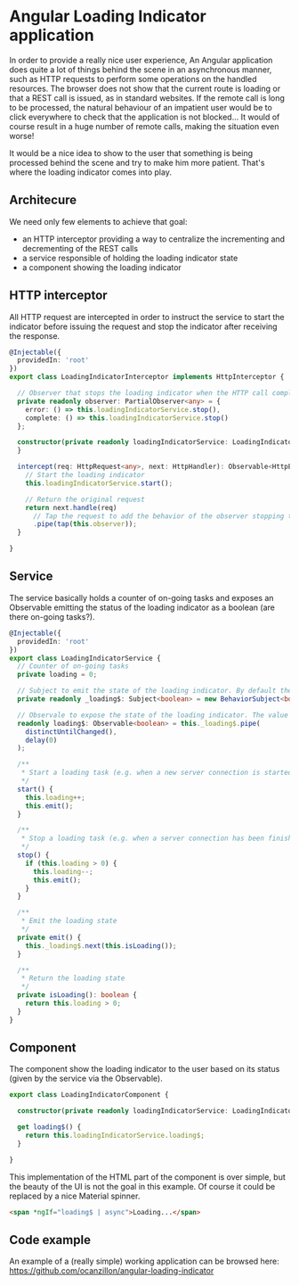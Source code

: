 # Angular Loading Indicator application

In order to provide a really nice user experience, An Angular application does quite a lot of things behind the scene in an asynchronous manner, such as HTTP requests to perform some operations on the handled resources. The browser does not show that the current route is loading or that a REST call is issued, as in standard websites. If the remote call is long to be processed, the natural behaviour of an impatient user would be to click everywhere to check that the application is not blocked... It would of course result in a huge number of remote calls, making the situation even worse!

It would be a nice idea to show to the user that something is being processed behind the scene and try to make him more patient. That's where the loading indicator comes into play.

## Architecure

We need only few elements to achieve that goal:

- an HTTP interceptor providing a way to centralize the incrementing and decrementing of the REST calls
- a service responsible of holding the loading indicator state
- a component showing the loading indicator

## HTTP interceptor

All HTTP request are intercepted in order to instruct the service to start the indicator before issuing the request and stop the indicator after receiving the response.

```typescript
@Injectable({
  providedIn: 'root'
})
export class LoadingIndicatorInterceptor implements HttpInterceptor {

  // Observer that stops the loading indicator when the HTTP call completes or throws an error
  private readonly observer: PartialObserver<any> = {
    error: () => this.loadingIndicatorService.stop(),
    complete: () => this.loadingIndicatorService.stop()
  };

  constructor(private readonly loadingIndicatorService: LoadingIndicatorService) {
  }

  intercept(req: HttpRequest<any>, next: HttpHandler): Observable<HttpEvent<any>> {
    // Start the loading indicator
    this.loadingIndicatorService.start();

    // Return the original request
    return next.handle(req)
      // Tap the request to add the behavior of the observer stopping the loading indicator
      .pipe(tap(this.observer));
  }

}
```

## Service

The service basically holds a counter of on-going tasks and exposes an Observable emitting the status of the loading indicator as a boolean (are there on-going tasks?).

```typescript
@Injectable({
  providedIn: 'root'
})
export class LoadingIndicatorService {
  // Counter of on-going tasks
  private loading = 0;

  // Subject to emit the state of the loading indicator. By default there is no on-going task
  private readonly _loading$: Subject<boolean> = new BehaviorSubject<boolean>(false);

  // Observale to expose the state of the loading indicator. The value is emitted only when it changes.
  readonly loading$: Observable<boolean> = this._loading$.pipe(
    distinctUntilChanged(),
    delay(0)
  );

  /**
   * Start a loading task (e.g. when a new server connection is started)
   */
  start() {
    this.loading++;
    this.emit();
  }

  /**
   * Stop a loading task (e.g. when a server connection has been finished)
   */
  stop() {
    if (this.loading > 0) {
      this.loading--;
      this.emit();
    }
  }

  /**
   * Emit the loading state
   */
  private emit() {
    this._loading$.next(this.isLoading());
  }

  /**
   * Return the loading state
   */
  private isLoading(): boolean {
    return this.loading > 0;
  }
}
```

## Component

The component show the loading indicator to the user based on its status (given by the service via the Observable).

```typescript
export class LoadingIndicatorComponent {

  constructor(private readonly loadingIndicatorService: LoadingIndicatorService) { }

  get loading$() {
    return this.loadingIndicatorService.loading$;
  }

}
```

This implementation of the HTML part of the component is over simple, but the beauty of the UI is not the goal in this example. Of course it could be replaced by a nice Material spinner.

```html
<span *ngIf="loading$ | async">Loading...</span>
```

## Code example

An example of a (really simple) working application can be browsed here: https://github.com/ocanzillon/angular-loading-indicator

